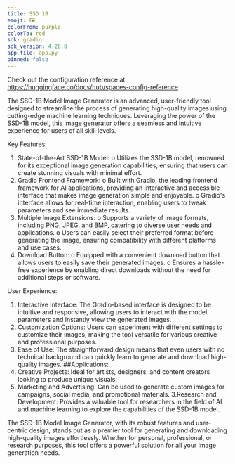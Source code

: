 ```yaml
---
title: SSD 1B
emoji: 🖼
colorFrom: purple
colorTo: red
sdk: gradio
sdk_version: 4.26.0
app_file: app.py
pinned: false
---
```


Check out the configuration reference at https://huggingface.co/docs/hub/spaces-config-reference

The SSD-1B Model Image Generator is an advanced, user-friendly tool designed to streamline the process of generating high-quality images using cutting-edge machine learning techniques. Leveraging the power of the SSD-1B model, this image generator offers a seamless and intuitive experience for users of all skill levels.

Key Features:
1.	State-of-the-Art SSD-1B Model:
o	Utilizes the SSD-1B model, renowned for its exceptional image generation capabilities, ensuring that users can create stunning visuals with minimal effort.
2.	Gradio Frontend Framework:
o	Built with Gradio, the leading frontend framework for AI applications, providing an interactive and accessible interface that makes image generation simple and enjoyable.
o	Gradio's interface allows for real-time interaction, enabling users to tweak parameters and see immediate results.
3.	Multiple Image Extensions:
o	Supports a variety of image formats, including PNG, JPEG, and BMP, catering to diverse user needs and applications.
o	Users can easily select their preferred format before generating the image, ensuring compatibility with different platforms and use cases.
4.	Download Button:
o	Equipped with a convenient download button that allows users to easily save their generated images.
o	Ensures a hassle-free experience by enabling direct downloads without the need for additional steps or software.

User Experience:
1. Interactive Interface: The Gradio-based interface is designed to be intuitive and responsive, allowing users to interact with the model parameters and instantly view the generated images.
2. Customization Options: Users can experiment with different settings to customize their images, making the tool versatile for various creative and professional purposes.
3. Ease of Use: The straightforward design means that even users with no technical background can quickly learn to generate and download high-quality images.
##Applications:
1. Creative Projects: Ideal for artists, designers, and content creators looking to produce unique visuals.
2. Marketing and Advertising: Can be used to generate custom images for campaigns, social media, and promotional materials.
3.Research and Development: Provides a valuable tool for researchers in the field of AI and machine learning to explore the capabilities of the SSD-1B model.

The SSD-1B Model Image Generator, with its robust features and user-centric design, stands out as a premier tool for generating and downloading high-quality images effortlessly. Whether for personal, professional, or research purposes, this tool offers a powerful solution for all your image generation needs.
